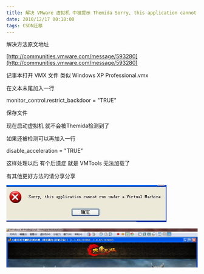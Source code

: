 ```yaml
---
title: 解决 VMware 虚拟机 中被提示 Themida Sorry, this application cannot run under a Virtual Machine (使大唐无双在虚拟机内运行)
date: 2010/12/17 00:18:00
tags: CSDN迁移
---
```

   解决方法原文地址

 [http://communities.vmware.com/message/593280](http://communities.vmware.com/message/593280)

 

 

 记事本打开 VMX 文件 类似 Windows XP Professional.vmx 

 

 在文本末尾加入一行

 

 

 monitor_control.restrict_backdoor = "TRUE"

 

 

 

 保存文件

 

 现在启动虚拟机 就不会被Themida检测到了

 

 

 如果还被检测可以再加入一行

 disable_acceleration = "TRUE"

 

 

 

 

 这样处理以后 有个后遗症 就是 VMTools 无法加载了

 有其他更好方法的请分享分享

 

 

 ![](/images/0_1292516063Q403.gif)

 

 

 ![](/images/0_12925162934Pp9.gif)

 

   
 